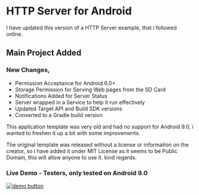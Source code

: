 # HTTP Server for Android
I have updated this version of a HTTP Server example, that i followed online.

## Main Project Added
### New Changes,
- Permission Acceptance for Android 6.0+
- Storage Permission for Serving Web pages from the SD Card
- Notifications Added for Server Status
- Server wrapped in a Service to help it run effectively
- Updated Target API and Build SDK versions
- Converted to a Gradle build version

This application template was very old and had no support for Android 9.0, i wanted to freshen it up
a bit with some improvements.

The original template was released without a license or information on the creator, so i have added
it under MIT License as it seems to be Public Domain, this will allow anyone to use it. kind regards.



### Live Demo - Testers, only tested on Android 9.0
[![demo button](https://i.imgur.com/3Ugm8J7.jpg)](https://github.com/WokeWorld/HTTP-Server-for-Android/blob/master/HTTP%20Server%20for%20Android.apk) 

